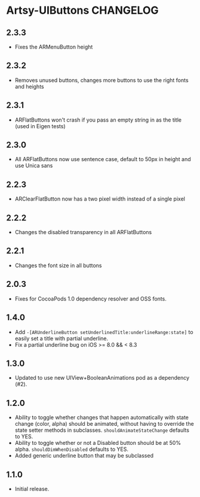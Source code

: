 # Artsy-UIButtons CHANGELOG

## 2.3.3

* Fixes the ARMenuButton height

## 2.3.2

* Removes unused buttons, changes more buttons to use the right fonts and heights

## 2.3.1

* ARFlatButtons won't crash if you pass an empty string in as the title (used in Eigen tests)

## 2.3.0

* All ARFlatButtons now use sentence case, default to 50px in height and use Unica sans

## 2.2.3

* ARClearFlatButton now has a two pixel width instead of a single pixel

## 2.2.2

*  Changes the disabled transparency in all ARFlatButtons

## 2.2.1

*  Changes the font size in all buttons

## 2.0.3

* Fixes for CocoaPods 1.0 dependency resolver and OSS fonts.

## 1.4.0

* Add `-[ARUnderlineButton setUnderlinedTitle:underlineRange:state]` to easily set a title with partial underline.
* Fix a partial underline bug on iOS >= 8.0 && < 8.3

## 1.3.0

* Updated to use new UIView+BooleanAnimations pod as a dependency (#2).

## 1.2.0
* Ability to toggle whether changes that happen automatically with state change (color, alpha) should be animated,
  without having to override the state setter methods in subclasses. `shouldAnimateStateChange` defaults to YES.
* Ability to toggle whether or not a Disabled button should be at 50% alpha. `shouldDimWhenDisabled` defaults to YES.
* Added generic underline button that may be subclassed
## 1.1.0
* Initial release.
